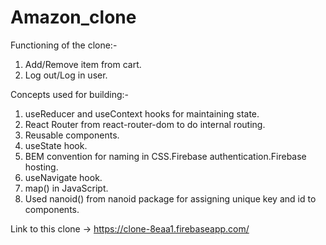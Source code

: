 # Amazon_clone

Functioning of the clone:-
1. Add/Remove item from cart.
2. Log out/Log in user. 

Concepts used for building:-
1. useReducer and useContext hooks for maintaining state.
2. React Router from react-router-dom to do internal routing.
3. Reusable components.
4. useState hook.
5. BEM convention for naming in CSS.Firebase authentication.Firebase hosting.
6. useNavigate hook.
7. map() in JavaScript.
8. Used nanoid() from nanoid package for assigning unique key and id to components.

Link to this clone -> https://clone-8eaa1.firebaseapp.com/
